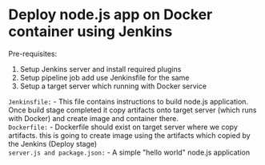 # Deploy node.js app on Docker container using Jenkins

Pre-requisites:
1. Setup Jenkins server and install required plugins
1. Setup pipeline job add use Jenkinsfile for the same
1. Setup a target server which running with Docker service


`Jenkinsfile:` - This file contains instructions to build node.js application. Once build stage completed it copy artifacts onto target server (which runs with Docker) and create image and container there.  
`Dockerfile:` - Dockerfile should exist on target server where we copy artifacts. this is going to create image using the artifacts which copied by the Jenkins (Deploy stage)  
`server.js and package.json:` - A simple "hello world" node.js application
